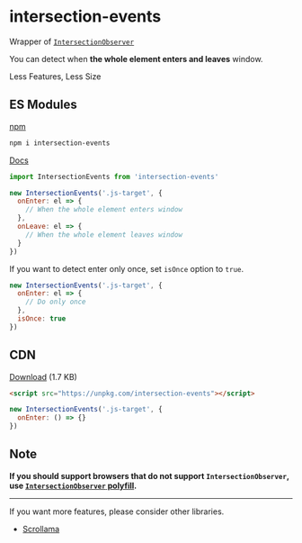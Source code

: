 # intersection-events
Wrapper of [`IntersectionObserver`](https://developer.mozilla.org/en-US/docs/Web/API/IntersectionObserver)

You can detect when **the whole element enters and leaves** window.

Less Features, Less Size

## ES Modules

[npm](https://www.npmjs.com/package/intersection-events)

```sh
npm i intersection-events
```

[Docs](https://ko-yelie.github.io/intersection-events/class/src/index.js~IntersectionEvents.html)

```js
import IntersectionEvents from 'intersection-events'

new IntersectionEvents('.js-target', {
  onEnter: el => {
    // When the whole element enters window
  },
  onLeave: el => {
    // When the whole element leaves window
  }
})
```

If you want to detect enter only once, set `isOnce` option to `true`.

```js
new IntersectionEvents('.js-target', {
  onEnter: el => {
    // Do only once
  },
  isOnce: true
})
```

## CDN

[Download](https://unpkg.com/intersection-events) (1.7 KB)

```html
<script src="https://unpkg.com/intersection-events"></script>
```

```js
new IntersectionEvents('.js-target', {
  onEnter: () => {}
})
```

## Note

**If you should support browsers that do not support `IntersectionObserver`, use [`IntersectionObserver` polyfill](https://github.com/w3c/IntersectionObserver/tree/master/polyfill).**

---

If you want more features, please consider other libraries.

- [Scrollama](https://github.com/russellgoldenberg/scrollama)

